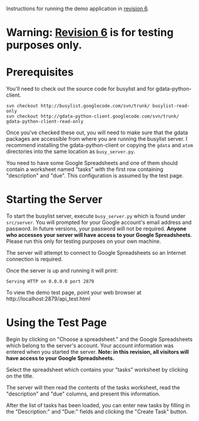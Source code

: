 Instructions for running the demo application in [revision 6](https://code.google.com/p/busylist/source/detail?r=6).

# Warning: [Revision 6](https://code.google.com/p/busylist/source/detail?r=6) is for testing purposes only. #

# Prerequisites #
You'll need to check out the source code for busylist and for gdata-python-client.
```
svn checkout http://busylist.googlecode.com/svn/trunk/ busylist-read-only
svn checkout http://gdata-python-client.googlecode.com/svn/trunk/ gdata-python-client-read-only
```
Once you've checked these out, you will need to make sure that the gdata packages are accessible from where you are running the busylist server. I recommend installing the gdata-python-client or copying the `gdata` and `atom` directories into the same location as `busy_server.py`.

You need to have some Google Spreadsheets and one of them should contain a worksheet named  "tasks" with the first row containing "description" and "due". This configuration is assumed by the test page.

# Starting the Server #
To start the busylist server, execute `busy_server.py` which is found under `src/server`. You will prompted for your Google account's email address and password. In future versions, your password will not be required. **Anyone who accesses your server will have access to your Google Spreadsheets**. Please run this only for testing purposes on your own machine.

The server will attempt to connect to Google Spreadsheets so an Internet connection is required.

Once the server is up and running it will print:
```
Serving HTTP on 0.0.0.0 port 2879
```

To view the demo test page, point your web browser at http://localhost:2879/api_test.html

# Using the Test Page #
Begin by clicking on "Choose a spreadsheet." and the Google Spreadsheets which belong to the server's account. Your account information was entered when you started the server. **Note: in this revision, all visitors will have access to your Google Spreadsheets.**

Select the spreadsheet which contains your "tasks" worksheet by clicking on the title.

The server will then read the contents of the tasks worksheet, read the "description" and "due" columns, and present this information.

After the list of tasks has been loaded, you can enter new tasks by filling in the "Description:" and "Due:" fields and clicking the "Create Task" button.